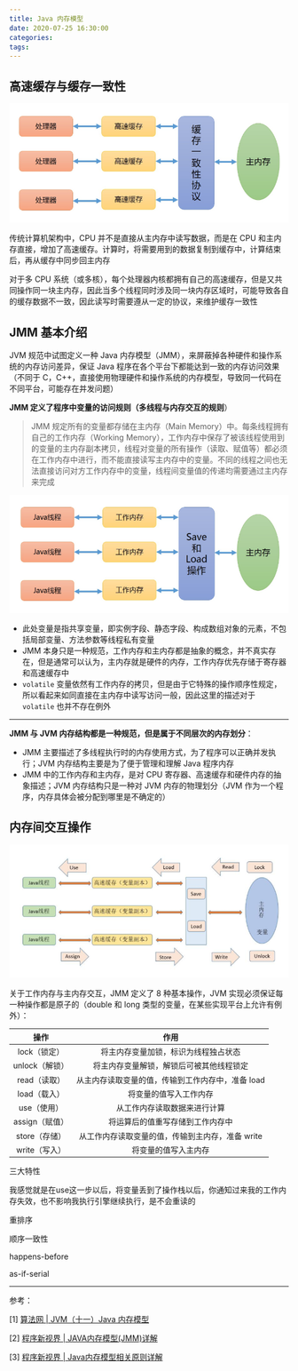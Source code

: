```yaml
---
title: Java 内存模型
date: 2020-07-25 16:30:00
categories: 
tags:
---
```

## 高速缓存与缓存一致性
<div align=center>

<img src="/img/Java/JMMCPU.png" style="zoom:70%">

</div>

传统计算机架构中，CPU 并不是直接从主内存中读写数据，而是在 CPU 和主内存直接，增加了高速缓存。计算时，将需要用到的数据复制到缓存中，计算结束后，再从缓存中同步回主内存

对于多 CPU 系统（或多核），每个处理器内核都拥有自己的高速缓存，但是又共同操作同一块主内存，因此当多个线程同时涉及同一块内存区域时，可能导致各自的缓存数据不一致，因此读写时需要遵从一定的协议，来维护缓存一致性

## JMM 基本介绍
JVM 规范中试图定义一种 Java 内存模型（JMM），来屏蔽掉各种硬件和操作系统的内存访问差异，保证 Java 程序在各个平台下都能达到一致的内存访问效果（不同于 C，C++，直接使用物理硬件和操作系统的内存模型，导致同一代码在不同平台，可能存在并发问题）

**JMM 定义了程序中变量的访问规则（多线程与内存交互的规则**）

> JMM 规定所有的变量都存储在主内存（Main Memory）中。每条线程拥有自己的工作内存（Working Memory），工作内存中保存了被该线程使用到的变量的主内存副本拷贝，线程对变量的所有操作（读取、赋值等）都必须在工作内存中进行，而不能直接读写主内存中的变量。不同的线程之间也无法直接访问对方工作内存中的变量，线程间变量值的传递均需要通过主内存来完成

<div align=center>

<img src="/img/Java/JMM.png" style="zoom:70%">

</div>

- 此处变量是指共享变量，即实例字段、静态字段、构成数组对象的元素，不包括局部变量、方法参数等线程私有变量
- JMM 本身只是一种规范，工作内存和主内存都是抽象的概念，并不真实存在，但是通常可以认为，主内存就是硬件的内存，工作内存优先存储于寄存器和高速缓存中
- `volatile` 变量依然有工作内存的拷贝，但是由于它特殊的操作顺序性规定，所以看起来如同直接在主内存中读写访问一般，因此这里的描述对于 `volatile` 也并不存在例外

---
**JMM 与 JVM 内存结构都是一种规范，但是属于不同层次的内存划分**：  
- JMM 主要描述了多线程执行时的内存使用方式，为了程序可以正确并发执行；JVM 内存结构主要是为了便于管理和理解 Java 程序内存
- JMM 中的工作内存和主内存，是对 CPU 寄存器、高速缓存和硬件内存的抽象描述；JVM 内存结构只是一种对 JVM 内存的物理划分（JVM 作为一个程序，内存具体会被分配到哪里是不确定的）

## 内存间交互操作
<div align=center>

<img src="/img/Java/JMMAtom.png" style="zoom:80%">

</div>

关于工作内存与主内存交互，JMM 定义了 8 种基本操作，JVM 实现必须保证每一种操作都是原子的（double 和 long 类型的变量，在某些实现平台上允许有例外）：

| 操作 |  作用  | 
| :--: | :--: | 
| lock（锁定）| 将主内存变量加锁，标识为线程独占状态 |
| unlock（解锁） | 将主内存变量解锁，解锁后可被其他线程锁定 |
| read（读取） | 从主内存读取变量的值，传输到工作内存中，准备 load |
| load（载入） | 将变量的值写入工作内存 |
| use（使用） | 从工作内存读取数据来进行计算 |
| assign（赋值） | 将运算后的值重写存储到工作内存中 |
| store（存储） | 从工作内存读取变量的值，传输到主内存，准备 write |
| write（写入） | 将变量的值写入主内存 |


三大特性

我感觉就是在use这一步以后，将变量丢到了操作栈以后，你通知过来我的工作内存失效，也不影响我执行引擎继续执行，是不会重读的

重排序

顺序一致性

happens-before

as-if-serial

---
参考：

[1] [算法网 | JVM（十一）Java 内存模型](http://ddrv.cn/a/35646)

[2] [程序新视界 | JAVA内存模型(JMM)详解](https://www.choupangxia.com/2019/11/04/interview-jvm-gc-05/)

[3] [程序新视界 | Java内存模型相关原则详解](https://www.cnblogs.com/secbro/p/11804404.html)